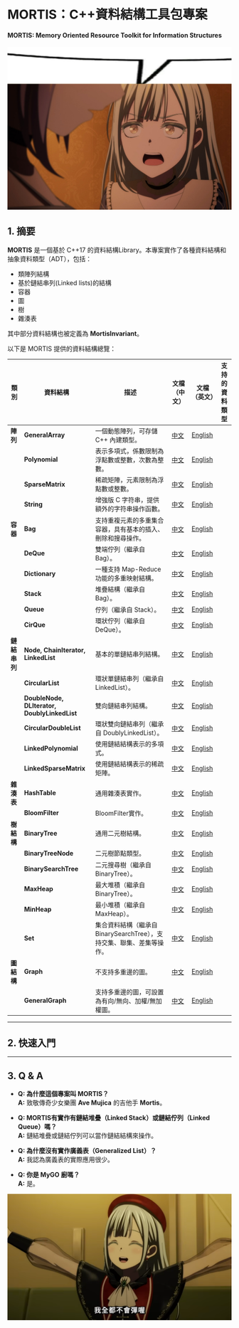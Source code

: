 # **MORTIS：C++資料結構工具包專案**
#### MORTIS: Memory Oriented Resource Toolkit for Information Structures

![image](./media/mortis.jpg)

## **1. 摘要**

**MORTIS** 是一個基於 C++17 的資料結構Library。本專案實作了各種資料結構和抽象資料類型（ADT），包括：

- 類陣列結構  
- 基於鏈結串列(Linked lists)的結構  
- 容器
- 圖
- 樹
- 雜湊表

其中部分資料結構也被定義為 **MortisInvariant**。

以下是 MORTIS 提供的資料結構總覽：

| **類別**  | **資料結構**       | **描述**                                                                                                                                         | **文檔（中文）**                      | **文檔（英文）**                      | **支持的資料類型** |
|-----------|------------------|-------------------------------------------------------------------------------------------------------------|---------------------------------|---------------------------------|-------------------------|
| **陣列**  | **GeneralArray**  | 一個動態陣列，可存儲 C++ 內建類型。                                                                        | [中文](./docs_CN/GeneralArray.md) | [English](./docs_EN/GeneralArray.md) |                         |
|           | **Polynomial**    | 表示多項式，係數限制為浮點數或整數，次數為整數。                                                            | [中文](./docs_CN/Polynomial.md) | [English](./docs_EN/Polynomial.md) |                         |
|           | **SparseMatrix**  | 稀疏矩陣，元素限制為浮點數或整數。                                                                          | [中文](./docs_CN/SparseMatrix.md) | [English](./docs_EN/SparseMatrix.md) |                         |
|           | **String**        | 增強版 C 字符串，提供額外的字符串操作函數。                                                                | [中文](./docs_CN/String.md) | [English](./docs_EN/String.md) |                         |
| **容器**  | **Bag**           | 支持重複元素的多重集合容器，具有基本的插入、刪除和搜尋操作。                                                  | [中文](./docs_CN/Bag.md) | [English](./docs_EN/Bag.md) |                         |
|           | **DeQue**         | 雙端佇列（繼承自 Bag）。                                                                                | [中文](./docs_CN/DeQue.md) | [English](./docs_EN/DeQue.md) |                         |
|           | **Dictionary**    | 一種支持 Map-Reduce 功能的多重映射結構。                                                                   | [中文](./docs_CN/Dictionary.md) | [English](./docs_EN/Dictionary.md) |                         |
|           | **Stack**         | 堆疊結構（繼承自 Bag）。                                                                                     | [中文](./docs_CN/Stack.md) | [English](./docs_EN/Stack.md) |                         |
|           | **Queue**         | 佇列（繼承自 Stack）。                                                                                     | [中文](./docs_CN/Queue.md) | [English](./docs_EN/Queue.md) |                         |
|           | **CirQue**        | 環狀佇列（繼承自 DeQue）。                                                                               | [中文](./docs_CN/CirQue.md) | [English](./docs_EN/CirQue.md) |                         |
| **鏈結串列**  | **Node, ChainIterator, LinkedList** | 基本的單鏈結串列結構。                                                                                    | [中文](./docs_CN/LinkedList.md) | [English](./docs_EN/LinkedList.md) |                         |
|           | **CircularList**  | 環狀單鏈結串列（繼承自 LinkedList）。                                                                      | [中文](./docs_CN/CircularList.md) | [English](./docs_EN/CircularList.md) |                         |
|           | **DoubleNode, DLIterator, DoublyLinkedList** | 雙向鏈結串列結構。                                                                                      | [中文](./docs_CN/DoublyLinkedList.md) | [English](./docs_EN/DoublyLinkedList.md) |                         |
|           | **CircularDoubleList**  | 環狀雙向鏈結串列（繼承自 DoublyLinkedList）。                                                             | [中文](./docs_CN/CircularDoubleList.md) | [English](./docs_EN/CircularDoubleList.md) |                         |
|           | **LinkedPolynomial**  | 使用鏈結結構表示的多項式。                                                                            | [中文](./docs_CN/LinkedPolynomial.md) | [English](./docs_EN/LinkedPolynomial.md) |                         |
|           | **LinkedSparseMatrix**  | 使用鏈結結構表示的稀疏矩陣。                                                                          | [中文](./docs_CN/LinkedSparseMatrix.md) | [English](./docs_EN/LinkedSparseMatrix.md) |                         |
| **雜湊表** | **HashTable**    | 通用雜湊表實作。                                                                                       | [中文](./docs_CN/HashTable.md) | [English](./docs_EN/HashTable.md) |                         |
|           | **BloomFilter**   | BloomFilter實作。                                                                                       | [中文](./docs_CN/BloomFilter.md) | [English](./docs_EN/BloomFilter.md) |                         |
| **樹結構** | **BinaryTree**   | 通用二元樹結構。                                                                                       | [中文](./docs_CN/BinaryTree.md) | [English](./docs_EN/BinaryTree.md) |                         |
|           | **BinaryTreeNode** | 二元樹節點類型。                                                                                     | [中文](./docs_CN/BinaryTreeNode.md) | [English](./docs_EN/BinaryTreeNode.md) |                         |
|           | **BinarySearchTree** | 二元搜尋樹（繼承自 BinaryTree）。                                                                  | [中文](./docs_CN/BinarySearchTree.md) | [English](./docs_EN/BinarySearchTree.md) |                         |
|           | **MaxHeap**       | 最大堆積（繼承自 BinaryTree）。                                                                          | [中文](./docs_CN/MaxHeap.md) | [English](./docs_EN/MaxHeap.md) |                         |
|           | **MinHeap**       | 最小堆積（繼承自 MaxHeap）。                                                                           | [中文](./docs_CN/MinHeap.md) | [English](./docs_EN/MinHeap.md) |                         |
|           | **Set**           | 集合資料結構（繼承自 BinarySearchTree），支持交集、聯集、差集等操作。                                 | [中文](./docs_CN/Set.md) | [English](./docs_EN/Set.md) |                         |
| **圖結構** | **Graph**        | 不支持多重邊的圖。                                                                                | [中文](./docs_CN/Graph.md) | [English](./docs_EN/Graph.md) |                         |
|           | **GeneralGraph**  | 支持多重邊的圖，可設置為有向/無向、加權/無加權圖。                                               | [中文](./docs_CN/GeneralGraph.md) | [English](./docs_EN/GeneralGraph.md) |                         |

---

## **2. 快速入門**
<!--此部分暫時留空-->

---

## **3. Q & A**

- **Q: 為什麼這個專案叫 MORTIS？**  
  **A:** 致敬傳奇少女樂團 **Ave Mujica** 的吉他手 **Mortis**。

- **Q: MORTIS有實作有鏈結堆疊（Linked Stack）或鏈結佇列（Linked Queue）嗎？**  
  **A:** 鏈結堆疊或鏈結佇列可以當作鏈結結構來操作。

- **Q: 為什麼沒有實作廣義表（Generalized List）？**  
  **A:** 我認為廣義表的實際應用很少。

- **Q: 你是 MyGO 廚嗎？**  
  **A:** 是。

![image](./media/mortis2.png)
